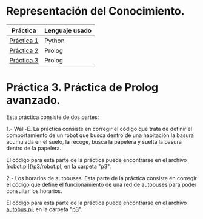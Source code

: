 # Representación del Conocimiento. 

Práctica | Lenguaje usado
------------ | -------------
[Práctica 1](#practica-1) | Python
[Práctica 2](#practica-2) | Prolog
[Práctica 3](#practica-3) | Prolog


# Práctica 3. Práctica de Prolog avanzado.

Esta práctica consiste de dos partes: 

1.- Wall-E. La práctica consiste en corregir el código que trata de definir el comportamiento de un robot que busca dentro de una habitación la basura acumulada en el suelo, la recoge, busca la papelera y suelta la basura dentro de la papelera. 

El código para esta parte de la práctica puede encontrarse en el archivo [robot.pl](/p3/robot.pl, en la carpeta "[p3](/p3)". 

2.- Los horarios de autobuses. Esta parte de la práctica consiste en corregir el código que define el funcionamiento de una red de autobuses para poder consultar los horarios. 

El código para esta parte de la práctica puede encontrarse en el archivo [autobus.pl](/p3/autobus.pl), en la carpeta "[p3](/p3)".

